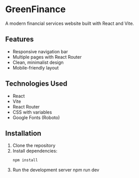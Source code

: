 # GreenFinance

A modern financial services website built with React and Vite.

## Features

- Responsive navigation bar
- Multiple pages with React Router
- Clean, minimalist design
- Mobile-friendly layout

## Technologies Used

- React
- Vite
- React Router
- CSS with variables
- Google Fonts (Roboto)

## Installation

1. Clone the repository
2. Install dependencies:
   ```bash
   npm install
   ```
3. Run the development server
   npm run dev
